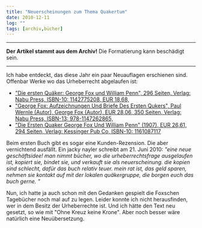 ```yaml
---
title: "Neuerscheinungen zum Thema Quakertum"
date: 2010-12-11
log: ""
tags: [archiv,bücher]
---
```

<hr><b>Der Artikel stammt aus dem Archiv!</b> Die Formatierung kann beschädigt sein.<hr>

Ich habe entdeckt, das diese Jahr ein paar Neuauflagen erschienen sind. Offenbar Werke wo das Urheberrecht abgelaufen ist:
<ul>
<li><a href="http://www.amazon.de/Die-ersten-Qu%C3%A4ker-George-William/dp/1142775208/ref=sr_1_1?s=books&ie=UTF8&qid=1292096659&sr=1-1">"Die ersten Quäker: George Fox und William Penn", 296 Seiten, Verlag: Nabu Press, ISBN-10: 1142775208, EUR 18,68,</a></li>
<li><a href="http://www.amazon.de/George-Fox-Aufzeichnungen-Briefe-Ersten/dp/1147262861/ref=sr_1_3?s=books&ie=UTF8&qid=1292096659&sr=1-3">"George Fox: Aufzeichnungen Und Briefe Des Ersten Qukers", Paul Wernle (Autor), George Fox (Autor), EUR 28,06, 350 Seiten, Verlag: Nabu Press, ISBN-13: 978-1147262865, </a></li>
<li><a href="http://www.amazon.de/Ersten-Quaker-George-William-Penn/dp/1161087117/ref=sr_1_4?s=books&ie=UTF8&qid=1292096659&sr=1-4">"Die Ersten Quaker George Fox Und William Penn" (1907), EUR 26,61, 294 Seiten, Verlag: Kessinger Pub Co, ISBN-10: 1161087117</a></li>
</ul>
<!--break-->
Beim ersten Buch gibt es sogar eine Kunden-Rezension. Die aber vernichtend ausfällt. Ein jacky nayler schreibt am 21. Juni 2010:
<i>"eine neue geschäftsidee! man nimmt bücher, wo die urheberrechtsfrage ausgelaufen ist, kopiert sie, bindet sie, und verkauft sie als neuerscheinung. die kopien sind schlecht, dafür das buch relativ teuer. mein rat ist, das geld sparen, nehmen sie kontakt auf mit der lokalen quäkergruppe, die borgen euch das buch gerne. "</i>

Nun, ich hatte ja auch schon mit den Gedanken gespielt die Foxschen Tagebücher noch mal auf zu legen. Leider konnte ich nicht herausfinden, wer in dem Besitz der Urheberrechte ist. Und ich hätte den Text neu gesetzt, so  wie mit "Ohne Kreuz keine Krone". Aber noch besser wäre natürlich eine Neuübersetzung. 


